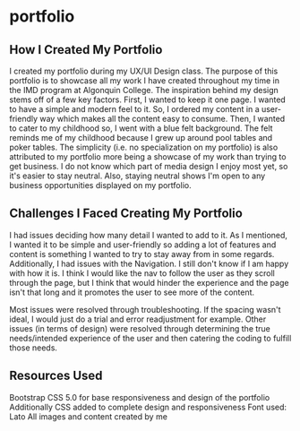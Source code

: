 # portfolio 

## How I Created My Portfolio

I created my portfolio during my UX/UI Design class. The purpose of this portfolio is to showcase all my work I have created throughout my time in the IMD program at Algonquin College. The inspiration behind my design stems off of a few key factors. First, I wanted to keep it one page. I wanted to have a simple and modern feel to it. So, I ordered my content in a user-friendly way which makes all the content easy to consume. Then, I wanted to cater to my childhood so, I went with a blue felt background. The felt reminds me of my childhood because I grew up around pool tables and poker tables. The simplicity (i.e. no specialization on my portfolio) is also attributed to my portfolio more being a showcase of my work than trying to get business. I do not know which part of media design I enjoy most yet, so it's easier to stay neutral. Also, staying neutral shows I'm open to any business opportunities displayed on my portfolio. 

## Challenges I Faced Creating My Portfolio

I had issues deciding how many detail I wanted to add to it. As I mentioned, I wanted it to be simple and user-friendly so adding a lot of features and content is something I wanted to try to stay away from in some regards. Additionally, I had issues with the Navigation. I still don't know if I am happy with how it is. I think I would like the nav to follow the user as they scroll through the page, but I think that would hinder the experience and the page isn't that long and it promotes the user to see more of the content.

Most issues were resolved through troubleshooting. If the spacing wasn't ideal, I would just do a trial and error readjustment for example. Other issues (in terms of design) were resolved through determining the true needs/intended experience of the user and then catering the coding to fulfill those needs.

## Resources Used

Bootstrap CSS 5.0 for base responsiveness and design of the portfolio
Additionally CSS added to complete design and responsiveness
Font used: Lato
All images and content created by me